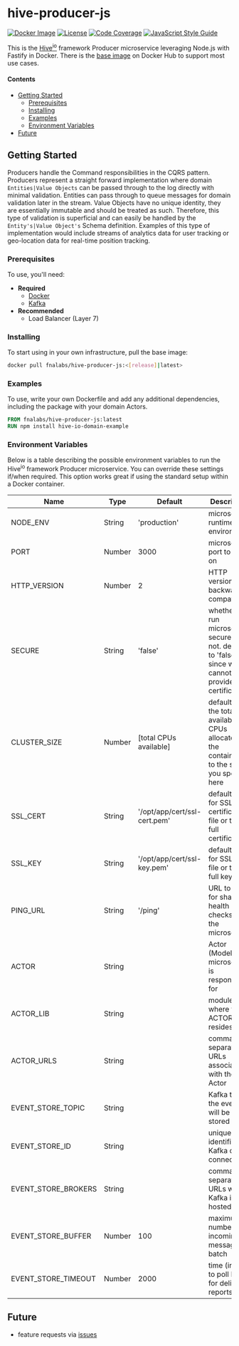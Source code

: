 # hive-producer-js

[![Docker Image][docker-image]][docker-url]
[![License][license-image]][license-url]
[![Code Coverage][codecov-image]][codecov-url]
[![JavaScript Style Guide][style-image]][style-url]

This is the [Hive<sup>io</sup>](https://hiveframework.io) framework Producer microservice leveraging Node.js with Fastify in Docker. There is the [base image](https://hub.docker.com/r/fnalabs/hive-producer-js/) on Docker Hub to support most use cases.

#### Contents

- [Getting Started](#getting-started)
    - [Prerequisites](#prerequisites)
    - [Installing](#installing)
    - [Examples](#examples)
    - [Environment Variables](#environment-variables)
- [Future](#future)

## Getting Started

Producers handle the Command responsibilities in the CQRS pattern. Producers represent a straight forward implementation where domain `Entities|Value Objects` can be passed through to the log directly with minimal validation. Entities can pass through to queue messages for domain validation later in the stream. Value Objects have no unique identity, they are essentially immutable and should be treated as such. Therefore, this type of validation is superficial and can easily be handled by the `Entity's|Value Object's` Schema definition. Examples of this type of implementation would include streams of analytics data for user tracking or geo-location data for real-time position tracking.

### Prerequisites

To use, you'll need:

- **Required**
    - [Docker](https://www.docker.com)
    - [Kafka](https://kafka.apache.org)
- **Recommended**
    - Load Balancer (Layer 7)

### Installing

To start using in your own infrastructure, pull the base image:

```sh
docker pull fnalabs/hive-producer-js:<[release]|latest>
```

### Examples

To use, write your own Dockerfile and add any additional dependencies, including the package with your domain Actors.

```dockerfile
FROM fnalabs/hive-producer-js:latest
RUN npm install hive-io-domain-example
```

### Environment Variables

Below is a table describing the possible environment variables to run the Hive<sup>io</sup> framework Producer microservice. You can override these settings if/when required. This option works great if using the standard setup within a Docker container.

Name                 | Type    | Default                       | Description
-------------------- | ------- | ----------------------------- | -------------------------------------------------------
NODE_ENV             | String  | 'production'                  | microservice runtime environment
PORT                 | Number  | 3000                          | microservice port to listen on
HTTP_VERSION         | Number  | 2                             | HTTP version for backward compatibility
SECURE               | String  | 'false'                       | whether to run microservice secure or not. defaults to 'false' since we cannot provide certifications
CLUSTER_SIZE         | Number  | [total CPUs available]        | defaults to the total available CPUs allocated to the container or to the size you specify here
SSL_CERT             | String  | '/opt/app/cert/ssl-cert.pem'  | default path for SSL certificate file or the full certificate
SSL_KEY              | String  | '/opt/app/cert/ssl-key.pem'   | default path for SSL key file or the full key
PING_URL             | String  | '/ping'                       | URL to use for shallow health checks for the microservice
ACTOR                | String  |                               | Actor (Model) the microservice is responsible for
ACTOR_LIB            | String  |                               | module where the ACTOR resides
ACTOR_URLS           | String  |                               | comma-separated URLs associated with the Actor
EVENT_STORE_TOPIC    | String  |                               | Kafka topic the events will be stored under
EVENT_STORE_ID       | String  |                               | unique identifier for Kafka client connection
EVENT_STORE_BROKERS  | String  |                               | comma separated URLs where Kafka is hosted
EVENT_STORE_BUFFER   | Number  | 100                           | maximum number of incoming messages to batch
EVENT_STORE_TIMEOUT  | Number  | 2000                          | time (in `ms`) to poll Kafka for delivery reports

## Future

- feature requests via [issues](https://github.com/fnalabs/hive-io/issues)

[docker-image]: https://img.shields.io/docker/v/fnalabs/hive-producer-js?sort=semver
[docker-url]: https://hub.docker.com/r/fnalabs/hive-producer-js/

[license-image]: https://img.shields.io/badge/License-Apache%202.0-blue.svg
[license-url]: https://github.com/fnalabs/hive-io/blob/master/containers/hive-producer-js/LICENSE

[codecov-image]: https://codecov.io/gh/fnalabs/hive-io/branch/master/graph/badge.svg
[codecov-url]: https://codecov.io/gh/fnalabs/hive-io

[style-image]: https://img.shields.io/badge/code_style-standard-brightgreen.svg
[style-url]: https://standardjs.com
